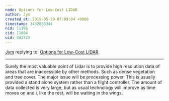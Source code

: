```yaml
---
node: Options for Low-Cost LIDAR 
author: Jym
created_at: 2015-05-29 07:09:04 +0000
timestamp: 1432883344
nid: 11196
cid: 11804
uid: 442723
---
```




[Jym](../profile/Jym) replying to: [Options for Low-Cost LIDAR ](../notes/code4maine/09-28-2014/options-for-low-cost-lidar)

----
Surely the most valuable point of Lidar is to provide high resolution data of areas that are inaccessible by other methods. Such as dense vegetation and tree cover. The major issue will be processing power. This is usually provided a stand alone system rather than a flight controller. The amount of data collected is very large, but as usual technology will improve as time moves on and i, like the rest, will be waiting in the wings.
